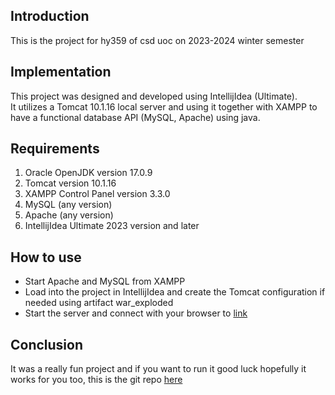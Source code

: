 ## Introduction
This is the project for hy359 of csd uoc on 2023-2024 winter semester

## Implementation
This project was designed and developed using IntellijIdea (Ultimate).  
It utilizes a Tomcat 10.1.16 local server and using it together with XAMPP to
have a functional database API (MySQL, Apache) using java.

## Requirements
 1. Oracle OpenJDK version 17.0.9
 2. Tomcat version 10.1.16
 3. XAMPP Control Panel version 3.3.0
 4. MySQL (any version)
 5. Apache (any version)
 6. IntellijIdea Ultimate 2023 version and later
 

## How to use
 - Start Apache and MySQL from XAMPP
 - Load into the project in IntellijIdea and create the Tomcat configuration if needed
 using artifact war_exploded
 - Start the server and connect with your browser to [link](http://localhost:8080/hy359_project_war_exploded/)

## Conclusion
It was a really fun project and if you want to run it good luck hopefully it works for you too, this is the git repo
[here](https://github.com/miCHalis228/hy359_project)


